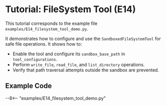 # Tutorial: FileSystem Tool (E14)

This tutorial corresponds to the example file `examples/E14_filesystem_tool_demo.py`.

It demonstrates how to configure and use the `SandboxedFileSystemTool` for safe file operations. It shows how to:
- Enable the tool and configure its `sandbox_base_path` in `tool_configurations`.
- Perform `write_file`, `read_file`, and `list_directory` operations.
- Verify that path traversal attempts outside the sandbox are prevented.

## Example Code

--8<-- "examples/E14_filesystem_tool_demo.py"
